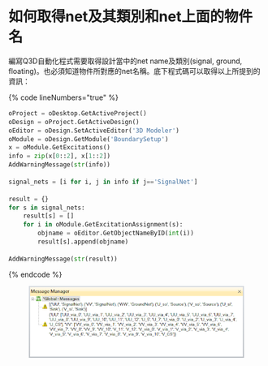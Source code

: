 # 如何取得net及其類別和net上面的物件名

編寫Q3D自動化程式需要取得設計當中的net name及類別(signal, ground, floating)。也必須知道物件所對應的net名稱。底下程式碼可以取得以上所提到的資訊：

{% code lineNumbers="true" %}
```python
oProject = oDesktop.GetActiveProject()
oDesign = oProject.GetActiveDesign()
oEditor = oDesign.SetActiveEditor('3D Modeler')
oModule = oDesign.GetModule('BoundarySetup')
x = oModule.GetExcitations()
info = zip(x[0::2], x[1::2])
AddWarningMessage(str(info))

signal_nets = [i for i, j in info if j=='SignalNet']

result = {}
for s in signal_nets:
    result[s] = []
    for i in oModule.GetExcitationAssignment(s):
        objname = oEditor.GetObjectNameByID(int(i))
        result[s].append(objname)

AddWarningMessage(str(result))
```
{% endcode %}

<figure><img src="../../.gitbook/assets/image (4) (2).png" alt=""><figcaption></figcaption></figure>

